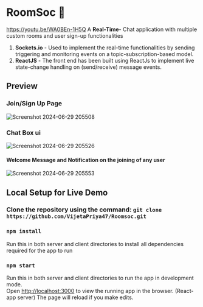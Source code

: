 # RoomSoc 💬

https://youtu.be/WA0BEn-1H5Q
A **Real-Time**- Chat application with multiple custom rooms and user sign-up functionalities
1. **Sockets.io** - Used to implement the real-time functionalities by sending triggering and monitoring events on a topic-subscription-based model.
2. **ReactJS** - The front end has been built using ReactJs to implement live state-change handling on (send/receive) message events.

## Preview 
### Join/Sign Up Page
![Screenshot 2024-06-29 205508](https://github.com/VijetaPriya47/Roomsoc/assets/67923889/cc9bcc91-d732-4cfa-9970-55a19acfb419)

### Chat Box ui
![Screenshot 2024-06-29 205526](https://github.com/VijetaPriya47/Roomsoc/assets/67923889/e4eaf825-d1f1-4de3-a1c7-6b9b547a3c2d)

#### Welcome Message and Notification on the joining of any user

![Screenshot 2024-06-29 205553](https://github.com/VijetaPriya47/Roomsoc/assets/67923889/035b43de-5aea-442a-aed1-0320deb8b985)



## Local Setup for Live Demo
###  Clone the repository using the command: `git clone https://github.com/VijetaPriya47/Roomsoc.git` <br/>

### `npm install`
Run this in both server and client directories to install all dependencies required for the app to run

### `npm start`
Run this in both server and client directories to run the app in development mode.<br />
Open [http://localhost:3000](http://localhost:3000) to view the running app in the browser. (React-app server)
The page will reload if you make edits.<br />



